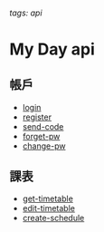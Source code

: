 ###### tags: api
My Day api
===
帳戶
---
- [login](https://hackmd.io/@myday/login)
- [register](https://hackmd.io/@myday/register)
- [send-code](https://hackmd.io/@myday/send-code)
- [forget-pw](https://hackmd.io/@myday/forget-pw)
- [change-pw](https://hackmd.io/@myday/change-pw)

課表
---
- [get-timetable](https://hackmd.io/@myday/get-timetable)
- [edit-timetable](https://hackmd.io/@myday/edit-timetable)
- [create-schedule](https://hackmd.io/@myday/create-schedule)